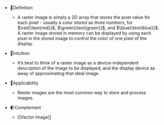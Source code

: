 - 📝Definition
    - A raster image is simply a 2D array that stores the pixel value for each pixel - usually a color stored as three numbers, for $\red{\text{red}}$, $\green{\text{green}}$, and $\blue{\text{blue}}$. A raster image stored in memory can be displayed by using each pixel in the stored image to control the color of one pixel of the display.
    
- 🧠Intuition
    - It’s best to think of a raster image as a device-independent description of the image to be displayed, and the display device as away of approximating that ideal image.
    
- 🧀Applicability
    - Raster images are the most common way to store and process images.
    
- 🌓Complement
    - [[Vector Image]]
    

